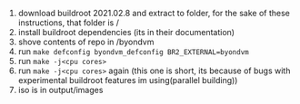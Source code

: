 1. download buildroot 2021.02.8 and extract to folder, for the sake of these instructions, that folder is <buildroot>/
2. install buildroot dependencies (its in their documentation)
3. shove contents of repo in <buildroot>/byondvm
4. run `make defconfig byondvm_defconfig BR2_EXTERNAL=byondvm`
5. run `make -j<cpu cores>`
6. run `make -j<cpu cores>` again (this one is short, its because of bugs with experimental buildroot features im using(parallel building))
7. iso is in output/images